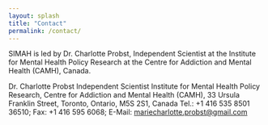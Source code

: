 ```yaml
---
layout: splash
title: "Contact"
permalink: /contact/
---
```


SIMAH is led by Dr. Charlotte Probst, Independent Scientist at the Institute for Mental Health Policy Research at the Centre for Addiction and Mental Health (CAMH), Canada. 

Dr. Charlotte Probst
Independent Scientist
Institute for Mental Health Policy Research, 
Centre for Addiction and Mental Health (CAMH), 
33 Ursula Franklin Street, 
Toronto, Ontario, M5S 2S1, Canada
Tel.: +1 416 535 8501 36510; 
Fax: +1 416 595 6068; 
E-Mail: mariecharlotte.probst@gmail.com
